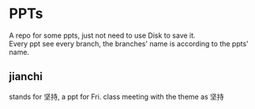 # PPTs

A repo for some ppts, just not need to use Disk to save it.  
Every ppt see every branch, the branches' name is according to the ppts' name.  

## jianchi
stands for 坚持, a ppt for Fri. class meeting with the theme as 坚持
